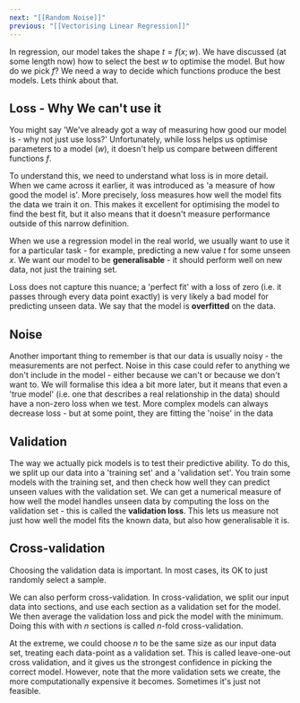 ```yaml
---
next: "[[Random Noise]]"
previous: "[[Vectorising Linear Regression]]"
---
```

In regression, our model takes the shape $t = f(x ; w)$. We have discussed (at some length now) how to select the best $w$ to optimise the model. But how do we pick $f$? We need a way to decide which functions produce the best models. Lets think about that.

## Loss - Why We can't use it
You might say 'We've already got a way of measuring how good our model is - why not just use loss?' Unfortunately, while loss helps us optimise parameters to a model ($w$), it doesn't help us compare between different functions $f$. 

To understand this, we need to understand what loss is in more detail. When we came across it earlier, it was introduced as 'a measure of how good the model is'. More precisely, loss measures how well the model fits the data we train it on. This makes it excellent for optimising the model to find the best fit, but it also means that it doesn't measure performance outside of this narrow definition. 

When we use a regression model in the real world, we usually want to use it for a particular task - for example, predicting a new value $t$ for some unseen $x$. We want our model to be **generalisable** - it should perform well on new data, not just the training set. 

Loss does not capture this nuance; a 'perfect fit' with a loss of zero (i.e. it passes through every data point exactly) is very likely a bad model for predicting unseen data. We say that the model is **overfitted** on the data. 


## Noise
Another important thing to remember is that our data is usually noisy - the measurements are not perfect. Noise in this case could refer to anything we don't include in the model - either because we can't or because we don't want to. We will formalise this idea a bit more later, but it means that even a 'true model' (i.e. one that describes a real relationship in the data) should have a non-zero loss when we test. More complex models can always decrease loss - but at some point, they are fitting the 'noise' in the data 


## Validation
The way we actually pick models is to test their predictive ability. To do this, we split up our data into a 'training set' and a 'validation set'. You train some models with the training set, and then check how well they can predict unseen values with the validation set. We can get a numerical measure of how well the model handles unseen data by computing the loss on the validation set - this is called the **validation loss**. This lets us measure not just how well the model fits the known data, but also how generalisable it is.

## Cross-validation
Choosing the validation data is important. In most cases, its OK to just randomly select a sample.

We can also perform cross-validation. In cross-validation, we split our input data into sections, and use each section as a validation set for the model. We then average the validation loss and pick the model with the minimum. Doing this with with $n$ sections is called $n$-fold cross-validation.

At the extreme, we could choose $n$ to be the same size as our input data set, treating each data-point as a validation set. This is called leave-one-out cross validation, and it gives us the strongest confidence in picking the correct model. However, note that the more validation sets we create, the more computationally expensive it becomes. Sometimes it's just not feasible. 